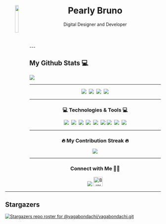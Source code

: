 <header><img src="https://i.imgur.com/AILEtu0.png" width="15%" align='left'>
<h1>Pearly Bruno</h1>
<p>Digital Designer and Developer<p>
</header>
---

<h2> My Github Stats 💻</h2>
  <a href="https://github.com/vagabondachi/"><img src="https://github-readme-stats.vercel.app/api?username=vagabondachi&theme=dracula&count_private=true"></a>

---

<p align="center"> 
  <a href="https://www.facebook.com/pearlybruno"><img src="https://img.shields.io/badge/Facebook-3b5998?style=for-the-badge&logo=facebook&logoColor=white"></a>&nbsp;
  <a href="https://nielcabs.github.io/junielcabo"><img src="https://img.shields.io/badge/Visit my Portfolio-333333?style=for-the-badge&logo=&logoColor=white"></a>&nbsp;
  <a href="https://nielcabs.github.io/junielcabo"><img src="https://img.shields.io/badge/Visit my Portfolio-333333?style=for-the-badge&logo=&logoColor=white"></a>&nbsp;
  <a href="https://nielcabs.github.io/junielcabo"><img src="https://img.shields.io/badge/Visit my Portfolio-333333?style=for-the-badge&logo=&logoColor=white"></a>  
</p>

---

<h3 align="center">💻 Technologies & Tools 💻</h3>

<p align="center">
  <img src="https://img.shields.io/badge/NEXT.JS-333333?style=for-the-badge&logo=next.js&logoColor=white"/>&nbsp;
  <img src="https://img.shields.io/badge/HTML5-E34C26?style=for-the-badge&logo=html5&logoColor=white"/>&nbsp;
  <img src="https://img.shields.io/badge/REACT JS-lightblue?style=for-the-badge&logo=react&logoColor=black"/>&nbsp;
  <img src="https://img.shields.io/badge/CSS3-264de4?style=for-the-badge&logo=css3&logoColor=white"/>&nbsp;
  <img src="https://img.shields.io/badge/SASS-cc6699?style=for-the-badge&logo=SASS&logoColor=white"/>&nbsp;
  <img src="https://img.shields.io/badge/Javascript-f0db4f?style=for-the-badge&logo=Javascript&logoColor=black"/>
  <img src="https://img.shields.io/badge/Node.JS-3C873A?style=for-the-badge&logo=node.js&logoColor=white"/>&nbsp;
  <img src="https://img.shields.io/badge/Express-333333?style=for-the-badge&logo=express&logoColor=white"/>&nbsp;
  <img src="https://img.shields.io/badge/php-474A8A?style=for-the-badge&logo=php&logoColor=white"/>
</p>

---

<h3 align="center">🔥 My Contribution Streak 🔥</h3>
<p align="center">
  <a href="https://github.com/nielcabs/">
    <img src="https://user-badge.committers.top/philippines/nielcabs.svg">
  </a>
</p>


---

<h3 align="center"> Connect with Me 🤝🏻</h3>
<p align="center">
<a href="https://pearlybruno.com"><img src="https://img.shields.io/badge/Visit my Portfolio-333333?style=for-the-badge&logo=&logoColor=white"></a>
<a href="https://www.buymeacoffee.com/nielcabs" target="_blank"><img src="https://cdn.buymeacoffee.com/buttons/default-orange.png" alt="Buy Me A Coffee" height="30"></a>
</p>

---
## Stargazers

[![Stargazers repo roster for @vagabondachi/vagabondachi.git](https://reporoster.com/stars/vagabondachi/vagabondachi.git)](https://github.com/vagabondachi/vagabondachi.git/stargazers)
<!--
**vagabondachi/vagabondachi** is a ✨ _special_ ✨ repository because its `README.md` (this file) appears on your GitHub profile.

Here are some ideas to get you started:

- 🔭 I’m currently working on ...
- 🌱 I’m currently learning ...
- 👯 I’m looking to collaborate on ...
- 🤔 I’m looking for help with ...
- 💬 Ask me about ...
- 📫 How to reach me: ...
- 😄 Pronouns: ...
- ⚡ Fun fact: ...
-->
